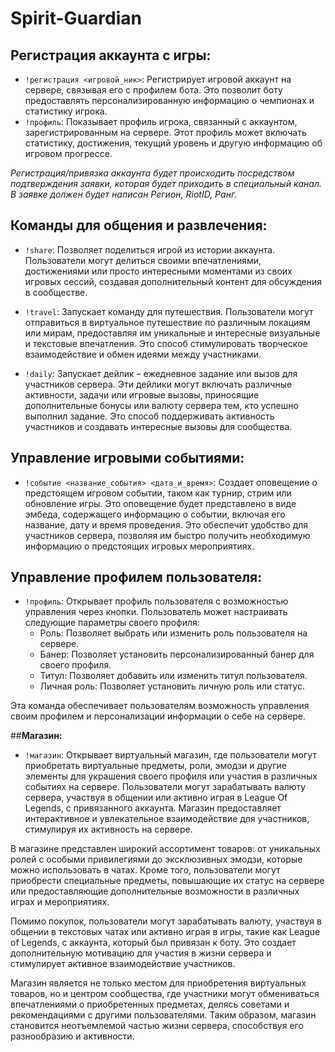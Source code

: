 # Spirit-Guardian

## **Регистрация аккаунта с игры:**

- `!регистрация <игровой_ник>`: Регистрирует игровой аккаунт на сервере, связывая его с профилем бота. Это позволит боту предоставлять персонализированную информацию о чемпионах и статистику игрока.
- `!профиль`: Показывает профиль игрока, связанный с аккаунтом, зарегистрированным на сервере. Этот профиль может включать статистику, достижения, текущий уровень и другую информацию об игровом прогрессе.

*Регистрация/привязка аккаунта будет происходить посредством подтверждения заявки, которая будет приходить в специальный канал. В заявке должен будет написан Регион, RiotID, Ранг.*

## **Команды для общения и развлечения:**

- `!share`: Позволяет поделиться игрой из истории аккаунта. Пользователи могут делиться своими впечатлениями, достижениями или просто интересными моментами из своих игровых сессий, создавая дополнительный контент для обсуждения в сообществе.

- `!travel`: Запускает команду для путешествия. Пользователи могут отправиться в виртуальное путешествие по различным локациям или мирам, предоставляя им уникальные и интересные визуальные и текстовые впечатления. Это способ стимулировать творческое взаимодействие и обмен идеями между участниками.

- `!daily`: Запускает дейлик – ежедневное задание или вызов для участников сервера. Эти дейлики могут включать различные активности, задачи или игровые вызовы, приносящие дополнительные бонусы или валюту сервера тем, кто успешно выполнил задание. Это способ поддерживать активность участников и создавать интересные вызовы для сообщества.

## **Управление игровыми событиями:**

- `!событие <название_события> <дата_и_время>`: Создает оповещение о предстоящем игровом событии, таком как турнир, стрим или обновление игры. Это оповещение будет представлено в виде эмбеда, содержащего информацию о событии, включая его название, дату и время проведения. Это обеспечит удобство для участников сервера, позволяя им быстро получить необходимую информацию о предстоящих игровых мероприятиях.

## **Управление профилем пользователя:**

- `!профиль`: Открывает профиль пользователя с возможностью управления через кнопки. Пользователь может настраивать следующие параметры своего профиля:
  - Роль: Позволяет выбрать или изменить роль пользователя на сервере.
  - Банер: Позволяет установить персонализированный банер для своего профиля.
  - Титул: Позволяет добавить или изменить титул пользователя.
  - Личная роль: Позволяет установить личную роль или статус.

Эта команда обеспечивает пользователям возможность управления своим профилем и персонализации информации о себе на сервере. 

##**Магазин:**

- `!магазин`: Открывает виртуальный магазин, где пользователи могут приобретать виртуальные предметы, роли, эмодзи и другие элементы для украшения своего профиля или участия в различных событиях на сервере. Пользователи могут зарабатывать валюту сервера, участвуя в общении или активно играя в League Of Legends, с привязанного аккаунта. Магазин предоставляет интерактивное и увлекательное взаимодействие для участников, стимулируя их активность на сервере.

В магазине представлен широкий ассортимент товаров: от уникальных ролей с особыми привилегиями до эксклюзивных эмодзи, которые можно использовать в чатах. Кроме того, пользователи могут приобрести специальные предметы, повышающие их статус на сервере или предоставляющие дополнительные возможности в различных играх и мероприятиях.

Помимо покупок, пользователи могут зарабатывать валюту, участвуя в общении в текстовых чатах или активно играя в игры, такие как League of Legends, с аккаунта, который был привязан к боту. Это создает дополнительную мотивацию для участия в жизни сервера и стимулирует активное взаимодействие участников.

Магазин является не только местом для приобретения виртуальных товаров, но и центром сообщества, где участники могут обмениваться впечатлениями о приобретенных предметах, делясь советами и рекомендациями с другими пользователями. Таким образом, магазин становится неотъемлемой частью жизни сервера, способствуя его разнообразию и активности.
